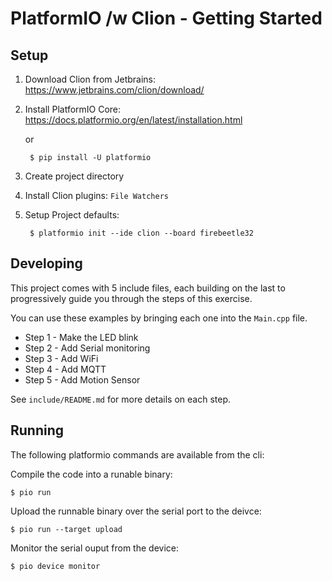 # PlatformIO /w Clion - Getting Started

## Setup

1. Download Clion from Jetbrains: https://www.jetbrains.com/clion/download/
2. Install PlatformIO Core: https://docs.platformio.org/en/latest/installation.html

    or

		$ pip install -U platformio

3. Create project directory
4. Install Clion plugins: `File Watchers`
5. Setup Project defaults:

		$ platformio init --ide clion --board firebeetle32

## Developing

This project comes with 5 include files, each building on the last to progressively guide you
through the steps of this exercise.

You can use these examples by bringing each one into the `Main.cpp` file.

* Step 1 - Make the LED blink
* Step 2 - Add Serial monitoring
* Step 3 - Add WiFi
* Step 4 - Add MQTT
* Step 5 - Add Motion Sensor

See `include/README.md` for more details on each step.

## Running

The following platformio commands are available from the cli:

Compile the code into a runable binary:

    $ pio run

Upload the runnable binary over the serial port to the deivce:

    $ pio run --target upload


Monitor the serial ouput from the device:

    $ pio device monitor

